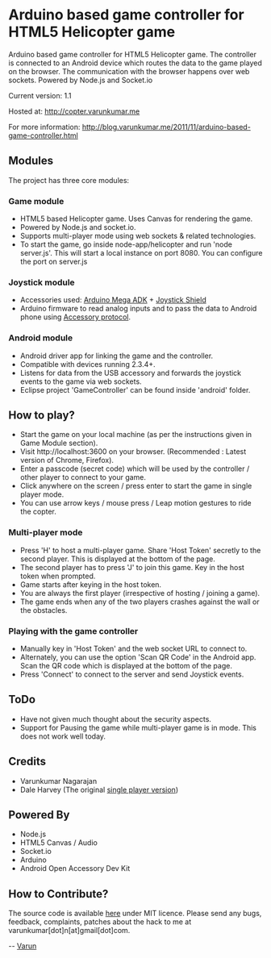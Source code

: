 Arduino based game controller for HTML5 Helicopter game
========================================================
Arduino based game controller for HTML5 Helicopter game. The controller is connected to an Android device which routes the data to the game played on the browser. The communication with the browser happens over web sockets. Powered by Node.js and Socket.io

Current version: 1.1

Hosted at: http://copter.varunkumar.me 

For more information: http://blog.varunkumar.me/2011/11/arduino-based-game-controller.html

Modules
--------
The project has three core modules:

### Game module
- HTML5 based Helicopter game. Uses Canvas for rendering the game.
- Powered by Node.js and socket.io.
- Supports multi-player mode using web sockets & related technologies.
- To start the game, go inside node-app/helicopter and run 'node server.js'. This will start a local instance on port 8080. You can configure the port on server.js

### Joystick module
- Accessories used: [Arduino Mega ADK](http://www.arduino.cc/en/Main/ArduinoBoardADK) + [Joystick Shield](http://simplelabs.co.in/content/joystick-shield-fully-assembled)
- Arduino firmware to read analog inputs and to pass the data to Android phone using [Accessory protocol](http://developer.android.com/guide/topics/usb/adk.html).

### Android module
- Android driver app for linking the game and the controller.
- Compatible with devices running 2.3.4+.
- Listens for data from the USB accessory and forwards the joystick events to the game via web sockets.
- Eclipse project 'GameController' can be found inside 'android' folder.

How to play?
------------
- Start the game on your local machine (as per the instructions given in Game Module section).
- Visit http://localhost:3600 on your browser. (Recommended : Latest version of Chrome, Firefox).
- Enter a passcode (secret code) which will be used by the controller / other player to connect to your game.
- Click anywhere on the screen / press enter to start the game in single player mode.
- You can use arrow keys / mouse press / Leap motion gestures to ride the copter.

### Multi-player mode
- Press 'H' to host a multi-player game. Share 'Host Token' secretly to the second player. This is displayed at the bottom of the page.
- The second player has to press 'J' to join this game. Key in the host token when prompted. 
- Game starts after keying in the host token. 
- You are always the first player (irrespective of hosting / joining a game).
- The game ends when any of the two players crashes against the wall or the obstacles.

### Playing with the game controller
- Manually key in 'Host Token' and the web socket URL to connect to. 
- Alternately, you can use the option 'Scan QR Code' in the Android app. Scan the QR code which is displayed at the bottom of the page.
- Press 'Connect' to connect to the server and send Joystick events.

ToDo
----
- Have not given much thought about the security aspects.
- Support for Pausing the game while multi-player game is in mode. This does not work well today.

Credits
-------
- Varunkumar Nagarajan
- Dale Harvey (The original [single player version](http://arandomurl.com/2010/08/05/html5-helicopter.html))

Powered By
----------
- Node.js
- HTML5 Canvas / Audio
- Socket.io
- Arduino
- Android Open Accessory Dev Kit

How to Contribute?
------------------
The source code is available [here](https://github.com/varunkumar/arduino-game-controller) under MIT licence. Please send any bugs, feedback, complaints, patches about the hack to me at varunkumar[dot]n[at]gmail[dot]com.

-- [Varun](http://www.varunkumar.me)
